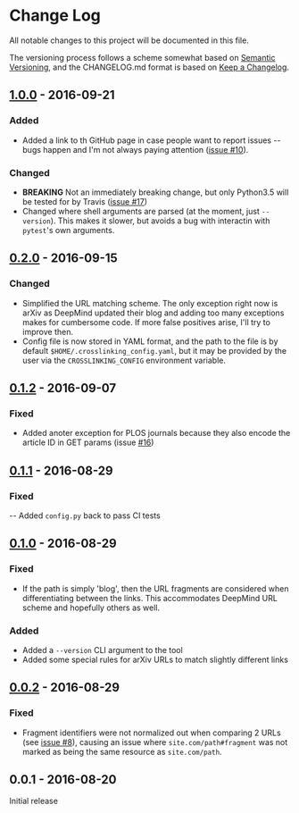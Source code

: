# Change Log

All notable changes to this project will be documented in this file.

The versioning process follows a scheme somewhat based on [Semantic Versioning](http://semver.org/), and the CHANGELOG.md format is based on [Keep a Changelog](http://keepachangelog.com/).

## [1.0.0] - 2016-09-21

### Added
- Added a link to th GitHub page in case people want to report issues -- bugs happen and I'm not always paying attention ([issue #10](https://github.com/liviu-/crosslink-ml-hn/issues/10)).

### Changed
- **BREAKING** Not an immediately breaking change, but only Python3.5 will be tested for by Travis ([issue #17](https://github.com/liviu-/crosslink-ml-hn/issues/17))
- Changed where shell arguments are parsed (at the moment, just `--version`). This makes it slower, but avoids a bug with interactin with `pytest`'s own arguments.

## [0.2.0] - 2016-09-15

### Changed
- Simplified the URL matching scheme. The only exception right now is arXiv as DeepMind updated their blog and adding too many exceptions makes for cumbersome code. If more false positives arise, I'll try to improve then.
- Config file is now stored in YAML format, and the path to the file is by default `$HOME/.crosslinking_config.yaml`, but it may be provided by the user via the `CROSSLINKING_CONFIG` environment variable.

## [0.1.2] - 2016-09-07

### Fixed
- Added anoter exception for PLOS journals because they also encode the article ID in GET params (issue [#16](https://github.com/liviu-/crosslink-ml-hn/issues/16))

## [0.1.1] - 2016-08-29

### Fixed
-- Added `config.py` back to pass CI tests

## [0.1.0] - 2016-08-29

### Fixed
- If the path is simply 'blog', then the URL fragments are considered when differentiating between the links. This accommodates DeepMind URL scheme and hopefully others as well.

### Added
- Added a `--version` CLI argument to the tool
- Added some special rules for arXiv URLs to match slightly different links

## [0.0.2] - 2016-08-29

### Fixed
- Fragment identifiers were not normalized out when comparing 2 URLs (see [issue #8](https://github.com/liviu-/crosslink-ml-hn/issues/8)), causing an issue where `site.com/path#fragment` was not marked as being the same resource as `site.com/path`.

## 0.0.1 - 2016-08-20

Initial release


[1.0.0]: https://github.com/liviu-/crosslink-ml-hn/compare/v0.2.0...v1.0.0
[0.2.0]: https://github.com/liviu-/crosslink-ml-hn/compare/v0.1.2...v0.2.0
[0.1.2]: https://github.com/liviu-/crosslink-ml-hn/compare/v0.1.1...v0.1.2
[0.1.1]: https://github.com/liviu-/crosslink-ml-hn/compare/v0.1.0...v0.1.1
[0.1.0]: https://github.com/liviu-/crosslink-ml-hn/compare/v0.0.2...v0.1.0
[0.0.2]: https://github.com/liviu-/crosslink-ml-hn/compare/v0.0.1...v0.0.2
